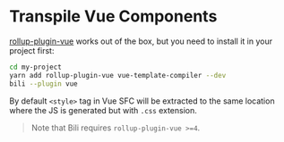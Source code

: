 # Transpile Vue Components

[rollup-plugin-vue](https://github.com/vuejs/rollup-plugin-vue) works out of the box, but you need to install it in your project first:

```bash
cd my-project
yarn add rollup-plugin-vue vue-template-compiler --dev
bili --plugin vue
```

By default `<style>` tag in Vue SFC will be extracted to the same location where the JS is generated but with `.css` extension.

> Note that Bili requires `rollup-plugin-vue >=4`.
